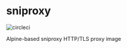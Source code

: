 # sniproxy

![circleci][circleci]

Alpine-based sniproxy HTTP/TLS proxy image

[circleci]: https://img.shields.io/circleci/project/github/vektorcloud/sniproxy.svg "sniproxy"
